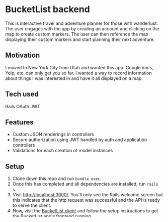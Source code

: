 # BucketList backend
This is interactive travel and adventure planner for those with wanderlust. The user engages with the app by creating an account and clicking on the map to create custom markers. The user can then reference the map displaying their custom markers and start planning their next adventure.

## Motivation
I moved to New York City from Utah and wanted this app. Google docs, Yelp, etc. can only get you so far. I wanted a way to record information about things I was interested in and have it all displayed on a map.

## Tech used
Rails
OAuth
JWT

## Features
- Custom JSON renderings in controllers
- Secure authorization using JWT handled by auth and application controllers
- Validations for each creation of model instances

## Setup
1. Clone down this repo and run `bundle exec`.
2. Once this has completed and all dependencies are installed, run `rails s`.
3. Visit [http://localhost:3000/](http://localhost:3000/). You'll only see the Rails welcome screen but this indicates that the http request was successful and the API is ready to serve the client.
4. Now, visit the [BucketList client](https://github.com/tristramjones/bucket-lister-frontend) and follow the setup instructions to get the BucketList app's frontend running.

## Contribute
Thanks for your interest in contributing to BucketList!

The following is a set of guidelines for contributing to the BucketList app backend.

### Issues
Before submitting a new issue ensure that one has not already been created by reviewing the [open issues](https://github.com/tristramjones/bucket-lister-backend/issues). If your bug is unique to the currently open issues, submit a new one [here](https://github.com/tristramjones/bucket-lister-backend/issues/new).

#### Write detailed information
Detailed information is very helpful to understand an issue.

For example:
- How to reproduce the issue, step-by-step.
- The expected behavior (or what is wrong).
- Screenshots displaying the buggy behavior.
- The operating system.

### Pull requests
Pull Requests are always welcome. Ensure that you've run `npm i` before creating an issue or submitting a pull request.
Ensure the PR description clearly describes the problem and solution. It should include:
- The operating system on which you tested.
- The relevant issue number, if applicable.
